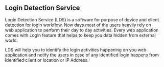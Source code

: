 ## Login Detection Service
Login Detection Service (LDS) is a software for purpose of device and client detection for login workflow. 
Now days most of the users heavily rely on web application to perform their day to day activities. Every web application comes with Login feature that helps to keep you data hidden from external world.

LDS will help you to identify the login activities happening on you web application and notify the users in case of any identified login happens from identified client or location or IP Address.
